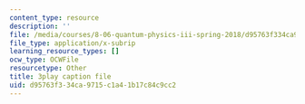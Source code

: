 ```yaml
---
content_type: resource
description: ''
file: /media/courses/8-06-quantum-physics-iii-spring-2018/d95763f334ca9715c1a41b17c84c9cc2_MtK9rIbdlis.srt
file_type: application/x-subrip
learning_resource_types: []
ocw_type: OCWFile
resourcetype: Other
title: 3play caption file
uid: d95763f3-34ca-9715-c1a4-1b17c84c9cc2
---
```

